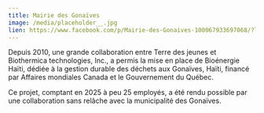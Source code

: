 ```yaml
---
title: Mairie des Gonaïves
image: /media/placeholder__.jpg
lien: https://www.facebook.com/p/Mairie-des-Gonaives-100067933697068/?locale=fr_FR
---
```

Depuis 2010, une grande collaboration entre Terre des jeunes et Biothermica technologies, Inc., a permis la mise en place de Bioénergie Haïti, dédiée à la gestion durable des déchets aux Gonaïves, Haïti, financé par Affaires mondiales Canada et le Gouvernement du Québec.

Ce projet, comptant en 2025 à peu 25 employés, a été rendu possible par une collaboration sans relâche avec la municipalité des Gonaïves.
